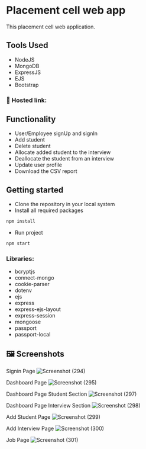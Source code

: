 # Placement cell web app
This placement cell web application.

## Tools Used 
- NodeJS
- MongoDB
- ExpressJS
- EJS
- Bootstrap

### 🔗 Hosted link: 

## Functionality 
- User/Employee signUp and signIn
- Add student 
- Delete student
- Allocate added student to the interview
- Deallocate the student from an interview
- Update user profile
- Download the CSV report
 
## Getting started

* Clone the repository in your local system
* Install all required packages
```bash
npm install 
```
* Run project 
```bash
npm start
```


### Libraries: 
* bcryptjs
* connect-mongo
* cookie-parser
* dotenv
* ejs
* express
* express-ejs-layout
* express-session
* mongoose
* passport
* passport-local

## 🖼️ Screenshots
Signin Page
![Screenshot (294)](https://user-images.githubusercontent.com/72254047/221829570-19cdaa27-0d8c-4528-b919-b95058e762be.png)

Dashboard Page
![Screenshot (295)](https://user-images.githubusercontent.com/72254047/221829690-3b5cd0d6-c79a-4aca-b3d2-8b5b6287f95a.png)

Dashboard Page Student Section
![Screenshot (297)](https://user-images.githubusercontent.com/72254047/221829835-d132e894-e948-447c-bc5c-a66884ed9586.png)

Dashboard Page Interview Section
![Screenshot (298)](https://user-images.githubusercontent.com/72254047/221829978-3e6af00b-663a-4835-b831-895ebb7318ba.png)

Add Student Page
![Screenshot (299)](https://user-images.githubusercontent.com/72254047/221830062-1e710b43-3497-4c79-ae73-0fd5927ddfcf.png)

Add Interview Page
![Screenshot (300)](https://user-images.githubusercontent.com/72254047/221830139-dfcba492-30a4-4ebf-83bf-279870d32c20.png)

Job Page
![Screenshot (301)](https://user-images.githubusercontent.com/72254047/221830231-789361ae-51a7-401a-8109-ca04e031095f.png)

